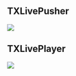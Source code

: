 ## TXLivePusher
![](https://mc.qcloudimg.com/static/img/08ae4922922d7c9ddd6e2dc2d1e44053/image.png)


## TXLivePlayer
![](https://mc.qcloudimg.com/static/img/5ec67756de01f300cb678feaf075b5d6/image.png)

